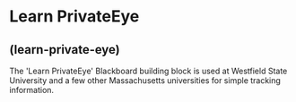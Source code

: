 # Learn PrivateEye
## (learn-private-eye)

The 'Learn PrivateEye' Blackboard building block is used at Westfield State
University and a few other Massachusetts universities for simple tracking
information.

